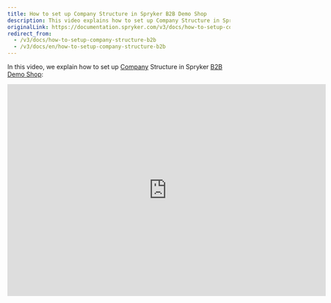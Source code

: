 ```yaml
---
title: How to set up Company Structure in Spryker B2B Demo Shop
description: This video explains how to set up Company Structure in Spryker B2B Demo.
originalLink: https://documentation.spryker.com/v3/docs/how-to-setup-company-structure-b2b
redirect_from:
  - /v3/docs/how-to-setup-company-structure-b2b
  - /v3/docs/en/how-to-setup-company-structure-b2b
---
```


In this video, we explain how to set up [Company](/docs/scos/dev/features/202001.0/company-account-management/company-account-overview/company-account-overview.html) Structure in Spryker [B2B Demo Shop](https://documentation.spryker.com/v4/docs/demoshops#b2b-demo-shop):

<iframe src="https://fast.wistia.net/embed/iframe/qkdgkeannb" title="How to set up Company Structure in Spryker" allowtransparency="true" frameborder="0" scrolling="no" class="wistia_embed" name="wistia_embed" allowfullscreen="0" mozallowfullscreen="0" webkitallowfullscreen="0" oallowfullscreen="0" msallowfullscreen="0" width="720" height="480"></iframe>

